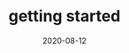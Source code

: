 ---
title: getting started
description: Quick start to help if you're new to the pypyr task-runner.
date: 2020-08-12
# categories: [context]
menu:
  docs:
    identifier: getting-started-overview
    name: overview
    parent: getting-started
weight: -100
seo_article_headline: Quick start help guide to the pypyr pipeline task-runner.
seo_description: Get started quickly with writing & running your own pipelines with pypyr to sequence your own tasks.
seo_is_carousel: true
# topics: [args]
---